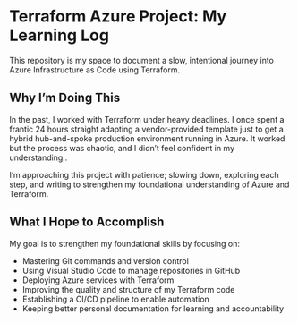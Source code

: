 # Terraform Azure Project: My Learning Log

This repository is my space to document a slow, intentional journey into Azure Infrastructure as Code using Terraform.

## Why I’m Doing This

In the past, I worked with Terraform under heavy deadlines. I once spent a frantic 24 hours straight adapting a vendor-provided template just to get a hybrid hub-and-spoke production environment running in Azure. It worked but the process was chaotic, and I didn’t feel confident in my understanding..  

I’m approaching this project with patience; slowing down, exploring each step, and writing to strengthen my foundational understanding of Azure and Terraform.

## What I Hope to Accomplish

My goal is to strengthen my foundational skills by focusing on:

* Mastering Git commands and version control
* Using Visual Studio Code to manage repositories in GitHub
* Deploying Azure services with Terraform
* Improving the quality and structure of my Terraform code
* Establishing a CI/CD pipeline to enable automation  
* Keeping better personal documentation for learning and accountability
